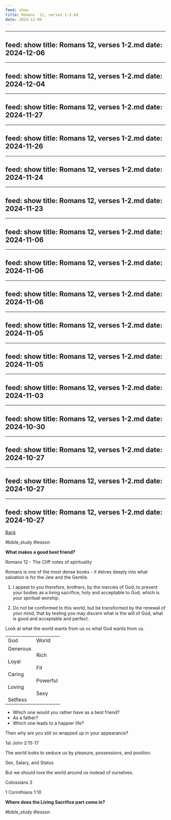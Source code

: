 ```yaml
---
feed: show
title: Romans  12, verses 1-2.md
date: 2024-12-06
---
```

---
feed: show
title: Romans  12, verses 1-2.md
date: 2024-12-06
---
---
feed: show
title: Romans  12, verses 1-2.md
date: 2024-12-04
---
---
feed: show
title: Romans  12, verses 1-2.md
date: 2024-11-27
---
---
feed: show
title: Romans  12, verses 1-2.md
date: 2024-11-26
---
---
feed: show
title: Romans  12, verses 1-2.md
date: 2024-11-24
---
---
feed: show
title: Romans  12, verses 1-2.md
date: 2024-11-23
---
---
feed: show
title: Romans  12, verses 1-2.md
date: 2024-11-06
---
---
feed: show
title: Romans  12, verses 1-2.md
date: 2024-11-06
---
---
feed: show
title: Romans  12, verses 1-2.md
date: 2024-11-06
---
---
feed: show
title: Romans  12, verses 1-2.md
date: 2024-11-05
---
---
feed: show
title: Romans  12, verses 1-2.md
date: 2024-11-05
---
---
feed: show
title: Romans  12, verses 1-2.md
date: 2024-11-03
---
---
feed: show
title: Romans  12, verses 1-2.md
date: 2024-10-30
---
---
feed: show
title: Romans  12, verses 1-2.md
date: 2024-10-27
---
---
feed: show
title: Romans  12, verses 1-2.md
date: 2024-10-27
---
---
feed: show
title: Romans  12, verses 1-2.md
date: 2024-10-27
---
[Back](./index.md)

#bible_study #lesson 

**What makes a good best friend?**

Romans 12 - The Cliff notes of spirituality

Romans is one of the most dense books - it delves deeply into what salvation is for the Jew and the Gentile.

1. I appeal to you therefore, brothers, by the mercies of God, to present your bodies as a living sacrifice, holy and acceptable to God, which is your spiritual worship.
    
2. Do not be conformed to this world, but be transformed by the renewal of your mind, that by testing you may discern what is the will of God, what is good and acceptable and perfect.    


Look at what the world wants from us vs what God wants from us.

|   |   |
|---|---|
|God|World|
|Generous<br><br>Loyal<br><br>Caring<br><br>Loving<br><br>Selfless|Rich<br><br>Fit<br><br>Powerful<br><br>Sexy|


* Which one would you rather have as a best friend?
*  As a father?
* Which one leads to a happier life?

Then why are you still so wrapped up in your appearance?

1st John 2:15-17

The world looks to seduce us by pleasure, possessions, and position.

Sex, Salary, and Status

But we should love the world around us instead of ourselves.

Colossians 3

1 Corinthians 1:10

**Where does the Living Sacrifice part come in?**

#bible_study 
#lesson 
